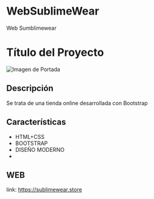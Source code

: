 # WebSublimeWear
Web Sumblimewear

# Título del Proyecto 

![Imagen de Portada](img/romano.jpg) 

## Descripción
Se trata de una tienda online desarrollada con Bootstrap

## Características 
- HTML+CSS
- BOOTSTRAP
- DISEÑO MODERNO
- 

  
## WEB

link: https://sublimewear.store
